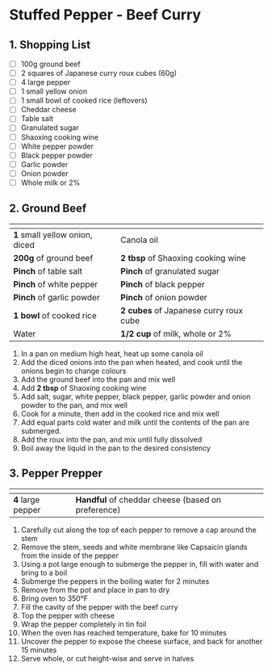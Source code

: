 # Stuffed Pepper - Beef Curry

## 1. Shopping List
- [ ] 100g ground beef
- [ ] 2 squares of Japanese curry roux cubes (60g)
- [ ] 4 large pepper
- [ ] 1 small yellow onion
- [ ] 1 small bowl of cooked rice (leftovers)
- [ ] Cheddar cheese
- [ ] Table salt
- [ ] Granulated sugar
- [ ] Shaoxing cooking wine
- [ ] White pepper powder
- [ ] Black pepper powder
- [ ] Garlic powder
- [ ] Onion powder
- [ ] Whole milk or 2%

## 2. Ground Beef
|<!-- -->|<!-- -->|
|---|---|
| **1** small yellow onion, diced | Canola oil |
| **200g** of ground beef | **2 tbsp** of Shaoxing cooking wine |
| **Pinch** of table salt | **Pinch** of granulated sugar |
| **Pinch** of white pepper | **Pinch** of black pepper |
| **Pinch** of garlic powder | **Pinch** of onion powder |
| **1 bowl** of cooked rice | **2 cubes** of Japanese curry roux cube |
| Water | **1/2 cup** of milk, whole or 2% |

1. In a pan on medium high heat, heat up some canola oil
2. Add the diced onions into the pan when heated, and cook until the onions begin to change colours
3. Add the ground beef into the pan and mix well
4. Add **2 tbsp** of Shaoxing cooking wine
5. Add salt, sugar, white pepper, black pepper, garlic powder and onion powder to the pan, and mix well
6. Cook for a minute, then add in the cooked rice and mix well
7. Add equal parts cold water and milk until the contents of the pan are submerged.
8. Add the roux into the pan, and mix until fully dissolved
9. Boil away the liquid in the pan to the desired consistency

## 3. Pepper Prepper
|<!-- -->|<!-- -->|
|---|---|
| **4** large pepper | **Handful** of cheddar cheese (based on preference) |

1. Carefully cut along the top of each pepper to remove a cap around the stem
2. Remove the stem, seeds and white membrane like Capsaicin glands from the inside of the pepper
3. Using a pot large enough to submerge the pepper in, fill with water and bring to a boil
4. Submerge the peppers in the boiling water for 2 minutes
5. Remove from the pot and place in pan to dry
6. Bring oven to 350°F
7. Fill the cavity of the pepper with the beef curry
8. Top the pepper with cheese
9. Wrap the pepper completely in tin foil
10. When the oven has reached temperature, bake for 10 minutes
11. Uncover the pepper to expose the cheese surface, and back for another 15 minutes
12. Serve whole, or cut height-wise and serve in halves